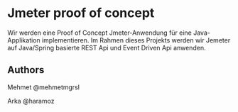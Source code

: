 # Jmeter proof of concept
Wir werden eine Proof of Concept Jmeter-Anwendung für eine Java-Applikation implementieren. Im Rahmen dieses Projekts werden wir Jemeter auf Java/Spring basierte REST Api und Event Driven Api anwenden.

## Authors
Mehmet @mehmetmgrsl

Arka @haramoz